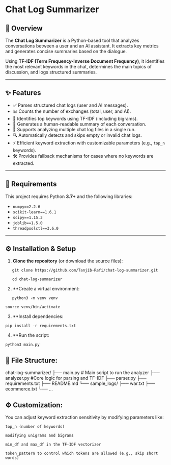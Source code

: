 # Chat Log Summarizer

## 📘 Overview

The **Chat Log Summarizer** is a Python-based tool that analyzes conversations between a user and an AI assistant. It extracts key metrics and generates concise summaries based on the dialogue.

Using **TF-IDF (Term Frequency-Inverse Document Frequency)**, it identifies the most relevant keywords in the chat, determines the main topics of discussion, and logs structured summaries.

---

## ✨ Features

- ✅ Parses structured chat logs (user and AI messages).
- 📊 Counts the number of exchanges (total, user, and AI).
- 🧠 Identifies top keywords using TF-IDF (including bigrams).
- 📝 Generates a human-readable summary of each conversation.
- 📂 Supports analyzing multiple chat log files in a single run.
- 🔍 Automatically detects and skips empty or invalid chat logs.
- ⚡ Efficient keyword extraction with customizable parameters (e.g., `top_n` keywords).
- 🛠 Provides fallback mechanisms for cases where no keywords are extracted.

---

## 🧱 Requirements

This project requires Python **3.7+** and the following libraries:

- `numpy==2.2.6`
- `scikit-learn==1.6.1`
- `scipy==1.15.3`
- `joblib==1.5.0`
- `threadpoolctl==3.6.0`

---

## ⚙️ Installation & Setup

1. **Clone the repository** (or download the source files):

```
   git clone https://github.com/Tanjib-Rafi/chat-log-summarizer.git
```
```
   cd chat-log-summarizer
```

2. **Create a virtual environment:

```
   python3 -m venv venv
```

```
source venv/bin/activate
```

3. **Install dependencies:
```
pip install -r requirements.txt
```

4. **Run the script:

```
python3 main.py
```


## 📂 File Structure:

chat-log-summarizer/
├── main.py                 # Main script to run the analyzer
├── analyzer.py             #Core logic for parsing and TF-IDF
├── parser.py
├── requirements.txt
├── README.md
└── sample_logs/
    ├── war.txt
    ├── ecommerce.txt
    └── ...


## ⚙️ Customization:

You can adjust keyword extraction sensitivity by modifying parameters like:

`top_n (number of keywords)`

`modifying unigrams and bigrams`

`min_df and max_df in the TF-IDF vectorizer`

`token_pattern to control which tokens are allowed (e.g., skip short words)`

